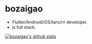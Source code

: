 # bozaigao

- Flutter/Android/iOS/taro/rn developer.
- js full stack.

[![bozaigao's github stats](https://github-readme-stats.vercel.app/api?username=bozaigao)](https://github.com/bozaigao)
